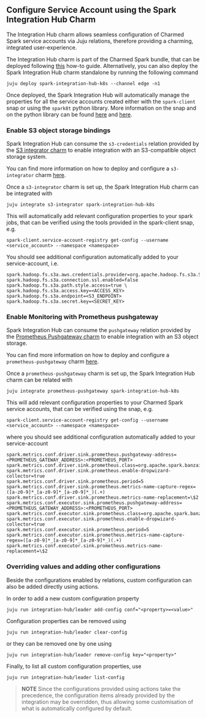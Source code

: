 ## Configure Service Account using the Spark Integration Hub Charm

The Integration Hub charm allows seamless configuration of Charmed Spark service accounts
via Juju relations, therefore providing a charming, integrated user-experience. 

The Integration Hub charm is part of the Charmed Spark bundle, that can be deployed following 
[this](/TODO) how-to guide. Alternatively, you can also deploy the 
Spark Integration Hub charm standalone by running the following command

```shell
juju deploy spark-integration-hub-k8s --channel edge -n1
```

Once deployed, the Spark Integration Hub will automatically manage the properties for all the service 
accounts created either with the `spark-client` snap or using the `spark8t` python library. 
More information on the snap and on the python library can be found 
[here](/t/spark-client-snap-how-to-manage-spark-accounts/8959) and 
[here](/t/spark-client-snap-how-to-python-api/8958).

### Enable S3 object storage bindings

Spark Integration Hub can consume the `s3-credentials` relation provided by the 
[S3 integrator charm](https://charmhub.io/s3-integrator) to enable integration with an S3-compatible 
object storage system. 

You can find more information on how to deploy and configure a `s3-integrator` 
charm [here](https://github.com/canonical/s3-integrator).

Once a `s3-integrator` charm is set up, the Spark Integration Hub charm can be 
integrated with

```shell
juju integrate s3-integrator spark-integration-hub-k8s
```

This will automatically add relevant configuration properties to your spark jobs, 
that can be verified using the tools provided in the spark-client snap, e.g. 

```shell
spark-client.service-account-registry get-config --username <service_account> --namespace <namespace>
```

You should see additional configuration automatically added to your service-account, i.e.

```shell
spark.hadoop.fs.s3a.aws.credentials.provider=org.apache.hadoop.fs.s3a.SimpleAWSCredentialsProvider
spark.hadoop.fs.s3a.connection.ssl.enabled=false
spark.hadoop.fs.s3a.path.style.access=true \
spark.hadoop.fs.s3a.access.key=<ACCESS_KEY>
spark.hadoop.fs.s3a.endpoint=<S3_ENDPOINT>
spark.hadoop.fs.s3a.secret.key=<SECRET_KEY>
```

### Enable Monitoring with Prometheus pushgateway

Spark Integration Hub can consume the `pushgateway` relation provided by the 
[Prometheus Pushgateway charm](https://charmhub.io/prometheus-pushgateway) to enable integration with an S3 object storage. 

You can find more information on how to deploy and configure a `prometheus-pushgateway` 
charm [here](https://discourse.charmhub.io/t/prometheus-pushgateway-operator-k8s-docs-using-prometheus-pushgateway/11979/2).

Once a `prometheus-pushgateway` charm is set up, the Spark Integration Hub charm can be related with

```shell
juju integrate prometheus-pushgateway spark-integration-hub-k8s
```

This will add relevant configuration properties to your Charmed Spark service accounts, 
that can be verified using the snap, e.g. 

```shell
spark-client.service-account-registry get-config --username <service_account> --namespace <namespace>
```

where you should see additional configuration automatically added to your service-account

```shell
spark.metrics.conf.driver.sink.prometheus.pushgateway-address=<PROMETHEUS_GATEWAY_ADDRESS>:<PROMETHEUS_PORT>
spark.metrics.conf.driver.sink.prometheus.class=org.apache.spark.banzaicloud.metrics.sink.PrometheusSink
spark.metrics.conf.driver.sink.prometheus.enable-dropwizard-collector=true
spark.metrics.conf.driver.sink.prometheus.period=5
spark.metrics.conf.driver.sink.prometheus.metrics-name-capture-regex=([a-z0-9]*_[a-z0-9]*_[a-z0-9]*_)(.+)
spark.metrics.conf.driver.sink.prometheus.metrics-name-replacement=\$2
spark.metrics.conf.executor.sink.prometheus.pushgateway-address=<PROMETHEUS_GATEWAY_ADDRESS>:<PROMETHEUS_PORT>
spark.metrics.conf.executor.sink.prometheus.class=org.apache.spark.banzaicloud.metrics.sink.PrometheusSink
spark.metrics.conf.executor.sink.prometheus.enable-dropwizard-collector=true
spark.metrics.conf.executor.sink.prometheus.period=5
spark.metrics.conf.executor.sink.prometheus.metrics-name-capture-regex=([a-z0-9]*_[a-z0-9]*_[a-z0-9]*_)(.+)
spark.metrics.conf.executor.sink.prometheus.metrics-name-replacement=\$2
```

### Overriding values and adding other configurations

Beside the configurations enabled by relations, custom configuration can also 
be added directly using actions. 

In order to add a new custom configuration property

```shell
juju run integration-hub/leader add-config conf="<property>=<value>"
```

Configuration properties can be removed using 

```shell
juju run integration-hub/leader clear-config
```

or they can be removed one by one using

```shell
juju run integration-hub/leader remove-config key="<property>"
```

Finally, to list all custom configuration properties, use

```shell
juju run integration-hub/leader list-config
```

> **NOTE** Since the configurations provided using actions take the precedence,
> the configuration items already provided by the integration may be overridden, 
> thus allowing some customisation of what is automatically configured by default.
